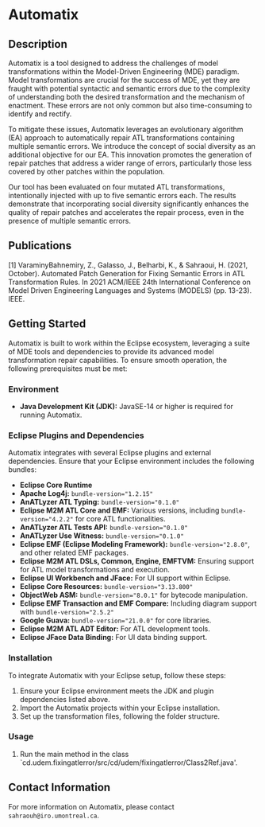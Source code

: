 # Automatix

## Description

Automatix is a tool designed to address the challenges of model transformations within the Model-Driven Engineering (MDE) paradigm. Model transformations are crucial for the success of MDE, yet they are fraught with potential syntactic and semantic errors due to the complexity of understanding both the desired transformation and the mechanism of enactment. These errors are not only common but also time-consuming to identify and rectify.

To mitigate these issues, Automatix leverages an evolutionary algorithm (EA) approach to automatically repair ATL transformations containing multiple semantic errors. We introduce the concept of social diversity as an additional objective for our EA. This innovation promotes the generation of repair patches that address a wider range of errors, particularly those less covered by other patches within the population.

Our tool has been evaluated on four mutated ATL transformations, intentionally injected with up to five semantic errors each. The results demonstrate that incorporating social diversity significantly enhances the quality of repair patches and accelerates the repair process, even in the presence of multiple semantic errors.

## Publications
[1] VaraminyBahnemiry, Z., Galasso, J., Belharbi, K., & Sahraoui, H. (2021, October). Automated Patch Generation for Fixing Semantic Errors in ATL Transformation Rules. In 2021 ACM/IEEE 24th International Conference on Model Driven Engineering Languages and Systems (MODELS) (pp. 13-23). IEEE.

## Getting Started

Automatix is built to work within the Eclipse ecosystem, leveraging a suite of MDE tools and dependencies to provide its advanced model transformation repair capabilities. To ensure smooth operation, the following prerequisites must be met:

### Environment
- **Java Development Kit (JDK):** JavaSE-14 or higher is required for running Automatix.

### Eclipse Plugins and Dependencies
Automatix integrates with several Eclipse plugins and external dependencies. Ensure that your Eclipse environment includes the following bundles:

- **Eclipse Core Runtime**
- **Apache Log4j:** `bundle-version="1.2.15"`
- **AnATLyzer ATL Typing:** `bundle-version="0.1.0"`
- **Eclipse M2M ATL Core and EMF:** Various versions, including `bundle-version="4.2.2"` for core ATL functionalities.
- **AnATLyzer ATL Tests API:** `bundle-version="0.1.0"`
- **AnATLyzer Use Witness:** `bundle-version="0.1.0"`
- **Eclipse EMF (Eclipse Modeling Framework):** `bundle-version="2.8.0"`, and other related EMF packages.
- **Eclipse M2M ATL DSLs, Common, Engine, EMFTVM:** Ensuring support for ATL model transformations and execution.
- **Eclipse UI Workbench and JFace:** For UI support within Eclipse.
- **Eclipse Core Resources:** `bundle-version="3.13.800"`
- **ObjectWeb ASM:** `bundle-version="8.0.1"` for bytecode manipulation.
- **Eclipse EMF Transaction and EMF Compare:** Including diagram support with `bundle-version="2.5.2"`
- **Google Guava:** `bundle-version="21.0.0"` for core libraries.
- **Eclipse M2M ATL ADT Editor:** For ATL development tools.
- **Eclipse JFace Data Binding:** For UI data binding support.

### Installation

To integrate Automatix with your Eclipse setup, follow these steps:

1. Ensure your Eclipse environment meets the JDK and plugin dependencies listed above.
2. Import the Automatix projects within your Eclipse installation.
3. Set up the transformation files, following the folder structure.

### Usage

1. Run the main method in the class `cd.udem.fixingatlerror/src/cd/udem/fixingatlerror/Class2Ref.java'.

## Contact Information

For more information on Automatix, please contact `sahraouh@iro.umontreal.ca`.
